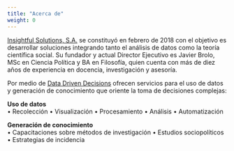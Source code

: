 ```yaml
---
title: "Acerca de"
weight: 0
---
```


[Insightful Solutions, S.A.](/) se constituyó en febrero de 2018 con el objetivo es desarrollar soluciones integrando tanto el análisis de datos como la teoría científica social. Su fundador y actual Director Ejecutivo es Javier Brolo, MSc en Ciencia Política y BA en Filosofía, quien cuenta con más de diez años de experiencia en docencia, investigación y asesoría. 

Por medio de [Data Driven Decisions](https://d3.insightful-s.com/) ofrecen servicios para el uso de datos y generación de conocimiento que oriente la toma de decisiones complejas: 

<strong>Uso de datos</strong> <br>
&bull; Recolección 
&bull; Visualización 
&bull; Procesamiento 
&bull; Análisis
&bull; Automatización 

<strong>Generación de conocimiento</strong> <br>
&bull; Capacitaciones sobre métodos de investigación
&bull; Estudios sociopolíticos 
&bull; Estrategias de incidencia
